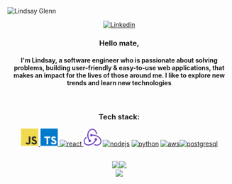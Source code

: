 ![Lindsay Glenn](https://user-images.githubusercontent.com/88434441/177005470-2a092b2f-17aa-408e-bfc4-0c785274d155.png)


<p align="center">
  <a href="https://www.linkedin.com/in/lindsaycode/">
    <img src="https://img.shields.io/badge/lindsay_glenn-%230077B5.svg?style=for-the-badge&logo=linkedin&logoColor=white" alt="Linkedin" />
 </a>

<h3 align="center">Hello mate,</h3>

<h4 align="center">I'm Lindsay, a software engineer who is passionate about solving problems, building user-friendly & easy-to-use web applications, that makes an impact for the lives of those around me. I like to explore new trends and learn new technologies</h4>
<br>

<h3 align="center">Tech stack:</h3>
<p align="center"> 
<a href="https://developer.mozilla.org/en-US/docs/Web/JavaScript" target="_blank" rel="noreferrer"><img src="https://raw.githubusercontent.com/devicons/devicon/master/icons/javascript/javascript-original.svg" alt="javascript" width="40" height="40"/> </a><a href="https://www.typescriptlang.org/" target="_blank" rel="noreferrer"> <img src="https://raw.githubusercontent.com/devicons/devicon/master/icons/typescript/typescript-original.svg" alt="typescript" width="40" height="40"/> </a><a href="https://reactjs.org/" target="_blank" rel="noreferrer"> <img src="https://user-images.githubusercontent.com/88434441/173157912-009ec213-688b-49a5-a3d3-89d8d68fb466.png" alt="react" width="44" height="40"/> </a><a href="https://redux.js.org" target="_blank" rel="noreferrer"> <img src="https://raw.githubusercontent.com/devicons/devicon/master/icons/redux/redux-original.svg" alt="redux" width="40" height="40"/></a> <a href="https://nodejs.org/en/" target="_blank" rel="noreferrer"><img src="https://user-images.githubusercontent.com/88434441/173157764-0553ac8d-7504-4940-942b-f96ce9f68eb5.png" alt="nodejs" width="40" height="43"/></a> <a href="https://www.python.org" target="_blank" rel="noreferrer"><img src="https://user-images.githubusercontent.com/88434441/173158078-ba1dc61c-1ac8-40d2-ba32-49e4e5892e0a.png" alt="python" width="40" height="45"/></a> <a href="https://aws.amazon.com" target="_blank" rel="noreferrer"><img src="https://user-images.githubusercontent.com/88434441/173158376-281ecfd6-c19a-43fd-898c-8415d0946feb.png" alt="aws" width="63" height="42"/></a><a href="https://www.postgresql.org" target="_blank" rel="noreferrer"><img src="https://user-images.githubusercontent.com/88434441/173887342-a537b9ca-6ea6-4238-88dc-3c9ee9886b85.png" alt="postgresql" width="56" height="52"/></a></p>


<br>
<div align="center"><img src="https://github-readme-streak-stats.herokuapp.com/?user=lindsaycode05&theme=swift"><img src="https://github-readme-stats.vercel.app/api?username=lindsaycode05&theme=swift"/></div>
<div align = "center">
 <img src="https://github-readme-stats.vercel.app/api/top-langs/?username=lindsaycode05&theme=swift&&layout=compact"
</div>

